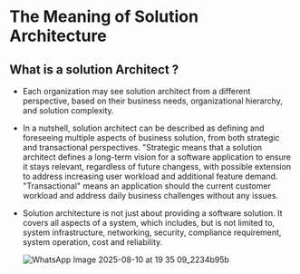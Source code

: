 # The Meaning of Solution Architecture

## What is a solution Architect ?

- Each organization may see solution architect from a different perspective, based on their business needs, organizational hierarchy, and solution complexity.
- In a nutshell, solution architect can be described as defining and foreseeing multiple aspects of business solution, from both strategic and transactional perspectives. "Strategic means
  that a solution architect defines a long-term vision for a software application to ensure it stays relevant, regardless of future changess, with possible extension  to address increasing
  user workload and additional feature demand. "Transactional" means an application should the current customer workload and address daily business challenges without any issues.
- Solution architecture is not just about providing a software solution. It covers all aspects of a system, which includes, but is not limited to, system infrastructure, networking, security,
  compliance requirement, system operation, cost and reliability.

  ![WhatsApp Image 2025-08-10 at 19 35 09_2234b95b](https://github.com/user-attachments/assets/e22db880-f4cb-4667-8a7c-4ce0aa7d8680)
